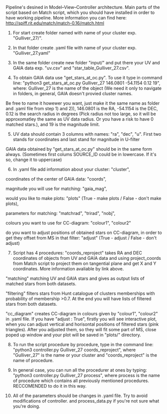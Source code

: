 Pipeline's desined in Model–View–Controller architecture. Main parts of the script based on Match script, which you should have installed in order to have working pipeline. More information you can find here: http://spiff.rit.edu/match/match-0.16/match.html

1) For start create folder named with name of your cluster exp. "Gulliver_27/". 

2) In that folder create .yaml file with name of your cluster exp. "Gulliver_27.yaml"

3) In the same folder create new folder "input/" and put there your UV and GAIA data exp. "uv.csv" and "star_table_Gulliver_27.csv". 

4) To obtain GAIA data use "get_stars_at_oc.py". To use it type in command line: "python3 get_stars_at_oc.py Gulliver_27 146.0801 -54.1154 0.12 19", where: Gulliver_27 is the name of the object (We need it only to navigate in folders, in general, GAIA doesn't provied cluster names. 

Be free to name it howewer you want, just make it the same name as folder and .yaml file from step 1) and 2)), 146.0801 is the RA, -54.1154 is the DEC, 0.12 is the search radius in degrees (Pick radius not too large, so it will be approxomatley the same as UV data radius. Or you have a risk to have 0 matched stars.), and 19 is the magnitude limit. 

5) UV data should contain 3 columns with names: "ra", "dec", "u". First two stands for coordinates and last stand for magnitude in U-filter

GAIA data obtained by "get_stars_at_oc.py" should be in the same form always. (Sometimes first colums SOURCE_ID could be in lowercase. If it's so, change it to uppercase)

6) In .yaml file add information about your cluster: "cluster",

coordinates of the center of GAIA data: "coords",

magnitude you will use for matching: "gaia_mag",

would you like to make plots: "plots" (True - make plots / False - don't make plots),

parameters for matching: "matchrad", "trirad", "nobj",

colours you want to use for CC-diagram: "colour1", "colour2"

do you want to adjust positions of obtained stars on CC-diagram, in order to get they offset from MS in that filter: "adjust" (True - adjust / False - don't adjust)

7) Script has 4 procedures: 
"coords_reproject" takes RA and DEC coordinates of objects from UV and GAIA data and using project_coords from Match script to project them on tangential plane and get X and Y coordinates. More information avaliable by link above. 

"matching" matching UV and GAIA stars and gives as output lists of matched stars from both datasets. 

"filtering" filters stars from Hunt catalogue of clusters memberships with probability of membership >0.7. At the end you will have lists of filtered stars from both datasets. 

"cc_diagram" creates CC-diagram in colours given by "colour1", "colour2" in .yaml file. If you have "adjust : True", firstly you will see interactive plot, when you can adjust vertical and horisontal positions of filtered stars (pink triangles). After you adjusted them, so they will fit some part of MS, close poped up window and your plot will be saved in "plots/" directory. 

8) To run the script procedure by procedure, type in the command line: "python3 controller.py Gulliver_27 coords_reproject", where "Gulliver_27" is the name or your cluster and "coords_reproject" is the name of procedure.

9) In general case, you can run all the procedurer at ones by typing: "python3 controller.py Gulliver_27 process", where process is the name of procedure which contains all previously mentioned procedures. RECCOMENDED to do it in this way.  

10) All of the parameters should be changes in .yaml file. Try to avoid modifications of controller. and process_data.py if you're not sure what you're doing. 